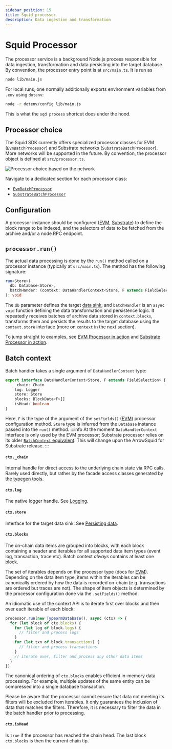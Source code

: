```yaml
---
sidebar_position: 15
title: Squid processor
description: Data ingestion and transformation 
---
```


# Squid Processor

The processor service is a background Node.js process responsible for data ingestion, transformation and data persisting into the target database. By convention, the processor entry point is at `src/main.ts`. It is run as
```bash
node lib/main.js
```

For local runs, one normally additionally exports environment variables from `.env` using `dotenv`:
```bash
node -r dotenv/config lib/main.js
```
This is what the `sqd process` shortcut does under the hood.

## Processor choice

The Squid SDK currently offers specialized processor classes for EVM (`EvmBatchProcessor`) and Substrate networks (`SubstrateBatchProcessor`). More networks will be supported in the future. By convention, the processor object is defined at `src/processor.ts`.

![Processor choice based on the network](</img/network-choice.png>)

Navigate to a dedicated section for each processor class:

- [`EvmBatchProcessor`](/evm-indexing)
- [`SubstrateBatchProcessor`](/firesquid/substrate-indexing)

[//]: # (!!!! Remove the /firesquid reference above once ArrowSquid for Substrate is released, _everywhere_)

## Configuration

A processor instance should be configured ([EVM](/evm-indexing/configuration), [Substrate](/firesquid/substrate-indexing/configuration)) to define the block range to be indexed, and the selectors of data to be fetched from the archive and/or a node RPC endpoint.

## `processor.run()`

The actual data processing is done by the `run()` method called on a processor instance (typically at `src/main.ts`). The method has the following signature:

```ts
run<Store>(
  db: Database<Store>,
  batchHander: (context: DataHandlerContext<Store, F extends FieldSelection>) => Promise<void>
): void
```

The `db` parameter defines the target [data sink](/basics/store), and `batchHandler` is an `async` `void` function defining the data transformation and persistence logic. It repeatedly receives batches of archive data stored in `context.blocks`, transforms them and persists the results to the target database using the `context.store` interface (more on `context` in the next section).

To jump straight to examples, see [EVM Processor in action](/evm-indexing/batch-processor-in-action) and [Substrate Processor in action](/firesquid/substrate-indexing/batch-processor-in-action).

## Batch context

Batch handler takes a single argument of `DataHandlerContext` type:
```ts
export interface DataHandlerContext<Store, F extends FieldSelection> {
    _chain: Chain
    log: Logger
    store: Store
    blocks: BlockData<F>[]
    isHead: boolean
}
```

Here, `F` is the type of the argument of the `setFields()` ([EVM](/evm-indexing/configuration/data-selection)) processor configuration method. `Store` type is inferred from the `Database` instance passed into the `run()` method.
:::info
At the moment `DataHandlerContext` interface is only used by the EVM processor; Substrate processor relies on its older [`BatchContext` equivalent](/firesquid/basics/processor-context). This will change upon the ArrowSquid for Substrate release.
:::

[//]: # (!!!! Remove the notice once ArrowSquid for Substrate is released)
[//]: # (!!!! Add substrate data selection link once ArrowSquid for Substrate is released)

#### `ctx._chain`

Internal handle for direct access to the underlying chain state via RPC calls. Rarely used directly, but rather by the facade access classes generated by the [typegen tools](/glossary/#typegen).

#### `ctx.log`

The native logger handle. See [Logging](/basics/logging).

#### `ctx.store`

Interface for the target data sink. See [Persisting data](/basics/store).

#### `ctx.blocks`

The on-chain data items are grouped into blocks, with each block containing a header and iterables for all supported data item types (event log, transaction, trace etc). Batch context _always_ contains at least one block.

The set of iterables depends on the processor type (docs for [EVM](/evm-indexing/context-interfaces)). Depending on the data item type, items within the iterables can be canonically ordered by how the data is recorded on-chain (e.g. transactions are ordered but traces are not). The shape of item objects is determined by the processor configuration done via the `.setFields()` method.

[//]: # (!!!! add a substrate link once it's available)

An idiomatic use of the context API is to iterate first over blocks and then over each iterable of each block:

```ts
processor.run(new TypeormDatabase(), async (ctx) => {
  for (let block of ctx.blocks) {
    for (let log of block.logs) {
      // filter and process logs
    }
    for (let txn of block.transactions) {
      // filter and process transactions
    }
    // iterate over, filter and process any other data items
  }
})
```
The canonical ordering of `ctx.blocks` enables efficient in-memory data processing. For example, multiple updates of the same entity can be compressed into a single database transaction.

Please be aware that the processor cannot ensure that data not meeting its filters will be excluded from iterables. It only guarantees the inclusion of data that matches the filters. Therefore, it is necessary to filter the data in the batch handler prior to processing.

#### `ctx.isHead`

Is `true` if the processor has reached the chain head. The last block `ctx.blocks` is then the current chain tip.

